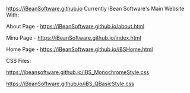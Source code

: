 
https://iBeanSoftware.github.io
Currently iBean Software's Main Website
With:

About Page -  https://iBeanSoftware.github.io/about.html 

Minu Page -  https://iBeanSoftware.github.io/index.html 

Home Page -  https://iBeanSoftware.github.io/iBSHome.html 


CSS Files: 

  https://ibeansoftware.github.io/iBS_MonochromeStyle.css
  
  https://iBeanSoftware.github.io/iBS_QBasicStyle.css 


